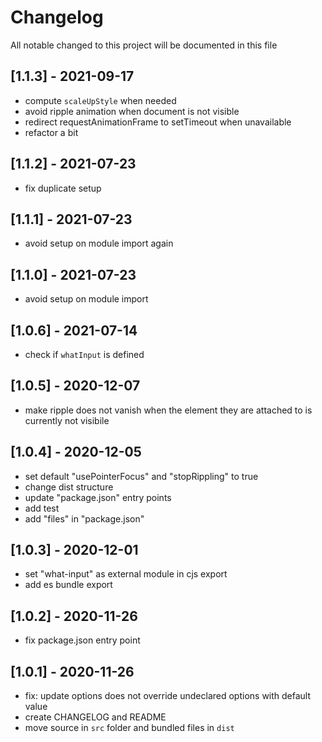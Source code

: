 # Changelog
All notable changed to this project will be documented in this file

## [1.1.3] - 2021-09-17
- compute `scaleUpStyle` when needed
- avoid ripple animation when document is not visible
- redirect requestAnimationFrame to setTimeout when unavailable
- refactor a bit

## [1.1.2] - 2021-07-23
- fix duplicate setup

## [1.1.1] - 2021-07-23
- avoid setup on module import again

## [1.1.0] - 2021-07-23
- avoid setup on module import

## [1.0.6] - 2021-07-14
- check if `whatInput` is defined

## [1.0.5] - 2020-12-07
- make ripple does not vanish when the element they are attached to is currently not visibile

## [1.0.4] - 2020-12-05
- set default "usePointerFocus" and "stopRippling" to true
- change dist structure
- update "package.json" entry points
- add test
- add "files" in "package.json"

## [1.0.3] - 2020-12-01
- set "what-input" as external module in cjs export
- add es bundle export

## [1.0.2] - 2020-11-26
- fix package.json entry point

## [1.0.1] - 2020-11-26
- fix: update options does not override undeclared options with default value
- create CHANGELOG and README
- move source in `src` folder and bundled files in `dist`